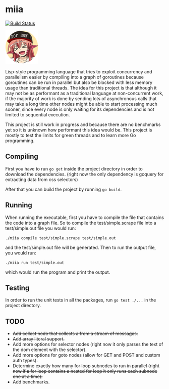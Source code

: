 miia
====

[![Build Status](https://travis-ci.org/DarinM223/miia.svg?branch=master)](https://travis-ci.org/DarinM223/miia)

![thumb](/miia.png "Miia")

Lisp-style programming language that tries to exploit concurrency and parallelism
easier by compiling into a graph of goroutines because goroutines can be run in parallel
but also be blocked with less memory usage than traditional threads. The idea for this
project is that although it may not be as performant as a traditional language at
non-concurrent work, if the majority of work is done by sending lots of asynchronous calls
that may take a long time other nodes might be able to start processing much sooner,
since every node is only waiting for its dependencies and is not limited to sequential execution.

This project is still work in progress and because there are no benchmarks yet so it is unknown
how performant this idea would be. This project is mostly to test the limits for green threads
and to learn more Go programming.

## Compiling
First you have to run `go get` inside the project directory in order to download the dependencies.
(right now the only dependency is goquery for extracting data from css selectors)

After that you can build the project by running `go build`.

## Running
When running the executable, first you have to compile the file that contains the code into
a graph file. So to compile the test/simple.scrape file into a test/simple.out file you would run:
```
./miia compile test/simple.scrape test/simple.out
```
and the test/simple.out file will be generated. Then to run the output file, you would run:
```
./miia run test/simple.out
```
which would run the program and print the output.

## Testing
In order to run the unit tests in all the packages, run `go test ./...` in the project directory.

## TODO
- ~~Add collect node that collects a from a stream of messages.~~
- ~~Add array literal support.~~
- Add more options for selector nodes (right now it only parses the text of the dom element with the selector).
- Add more options for goto nodes (allow for GET and POST and custom auth types).
- ~~Determine exactly how many for loop subnodes to run in parallel (right now if a for loop contains a nested for loop
it only runs each subnode one at a time).~~
- Add benchmarks.
